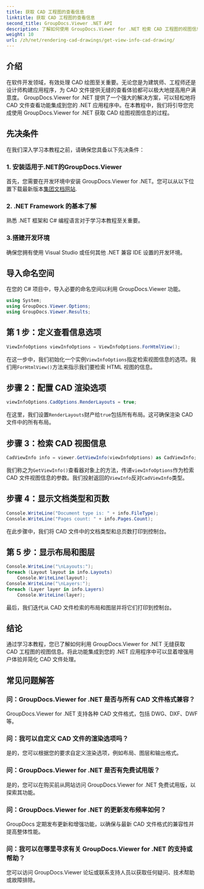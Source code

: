 ```yaml
---
title: 获取 CAD 工程图的查看信息
linktitle: 获取 CAD 工程图的查看信息
second_title: GroupDocs.Viewer .NET API
description: 了解如何使用 GroupDocs.Viewer for .NET 检索 CAD 工程图的视图信息。通过无缝 CAD 文件处理增强您的 .NET 应用程序。
weight: 10
url: /zh/net/rendering-cad-drawings/get-view-info-cad-drawing/
---
```

## 介绍
在软件开发领域，有效处理 CAD 绘图至关重要。无论您是为建筑师、工程师还是设计师构建应用程序，为 CAD 文件提供无缝的查看体验都可以极大地提高用户满意度。 GroupDocs.Viewer for .NET 提供了一个强大的解决方案，可以轻松地将 CAD 文件查看功能集成到您的 .NET 应用程序中。在本教程中，我们将引导您完成使用 GroupDocs.Viewer for .NET 获取 CAD 绘图视图信息的过程。
## 先决条件
在我们深入学习本教程之前，请确保您具备以下先决条件：
### 1. 安装适用于.NET的GroupDocs.Viewer
首先，您需要在开发环境中安装 GroupDocs.Viewer for .NET。您可以从以下位置下载最新版本[集团文档网站](https://releases.groupdocs.com/viewer/net/).
### 2. .NET Framework 的基本了解
熟悉 .NET 框架和 C# 编程语言对于学习本教程至关重要。
### 3.搭建开发环境
确保您拥有使用 Visual Studio 或任何其他 .NET 兼容 IDE 设置的开发环境。

## 导入命名空间
在您的 C# 项目中，导入必要的命名空间以利用 GroupDocs.Viewer 功能。

```csharp
using System;
using GroupDocs.Viewer.Options;
using GroupDocs.Viewer.Results;
```

## 第 1 步：定义查看信息选项
```csharp
ViewInfoOptions viewInfoOptions = ViewInfoOptions.ForHtmlView();
```
在这一步中，我们初始化一个实例`ViewInfoOptions`指定检索视图信息的选项。我们用`ForHtmlView()`方法来指示我们要检索 HTML 视图的信息。
## 步骤 2：配置 CAD 渲染选项
```csharp
viewInfoOptions.CadOptions.RenderLayouts = true;
```
在这里，我们设置`RenderLayouts`财产给`true`包括所有布局。这可确保渲染 CAD 文件中的所有布局。
## 步骤 3：检索 CAD 视图信息
```csharp
CadViewInfo info = viewer.GetViewInfo(viewInfoOptions) as CadViewInfo;
```
我们称之为`GetViewInfo()`查看器对象上的方法，传递`viewInfoOptions`作为检索 CAD 文件视图信息的参数。我们投射返回的`ViewInfo`反对`CadViewInfo`类型。
## 步骤 4：显示文档类型和页数
```csharp
Console.WriteLine("Document type is: " + info.FileType);
Console.WriteLine("Pages count: " + info.Pages.Count);
```
在此步骤中，我们将 CAD 文件中的文档类型和总页数打印到控制台。
## 第 5 步：显示布局和图层
```csharp
Console.WriteLine("\nLayouts:");
foreach (Layout layout in info.Layouts)
    Console.WriteLine(layout);
Console.WriteLine("\nLayers:");
foreach (Layer layer in info.Layers)
    Console.WriteLine(layer);
```
最后，我们迭代从 CAD 文件检索的布局和图层并将它们打印到控制台。

## 结论
通过学习本教程，您已了解如何利用 GroupDocs.Viewer for .NET 无缝获取 CAD 工程图的视图信息。将此功能集成到您的 .NET 应用程序中可以显着增强用户体验并简化 CAD 文件处理。
## 常见问题解答
### 问：GroupDocs.Viewer for .NET 是否与所有 CAD 文件格式兼容？
GroupDocs.Viewer for .NET 支持各种 CAD 文件格式，包括 DWG、DXF、DWF 等。
### 问：我可以自定义 CAD 文件的渲染选项吗？
是的，您可以根据您的要求自定义渲染选项，例如布局、图层和输出格式。
### 问：GroupDocs.Viewer for .NET 是否有免费试用版？
是的，您可以在购买前从网站访问 GroupDocs.Viewer for .NET 免费试用版，以探索其功能。
### 问：GroupDocs.Viewer for .NET 的更新发布频率如何？
GroupDocs 定期发布更新和增强功能，以确保与最新 CAD 文件格式的兼容性并提高整体性能。
### 问：我可以在哪里寻求有关 GroupDocs.Viewer for .NET 的支持或帮助？
您可以访问 GroupDocs.Viewer 论坛或联系支持人员以获取任何疑问、技术帮助或故障排除。